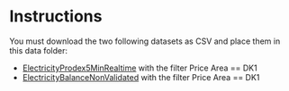 # Instructions

You must download the two following datasets as CSV and place them in this data folder:

- [ElectricityProdex5MinRealtime](https://www.energidataservice.dk/tso-electricity/ElectricityProdex5MinRealtime) with the filter Price Area == DK1
- [ElectricityBalanceNonValidated](https://www.energidataservice.dk/tso-electricity/ElectricityBalanceNonv) with the filter Price Area == DK1